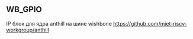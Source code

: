 ## WB_GPIO
IP блок для ядра anthill на шине wishbone
https://github.com/miet-riscv-workgroup/anthill
